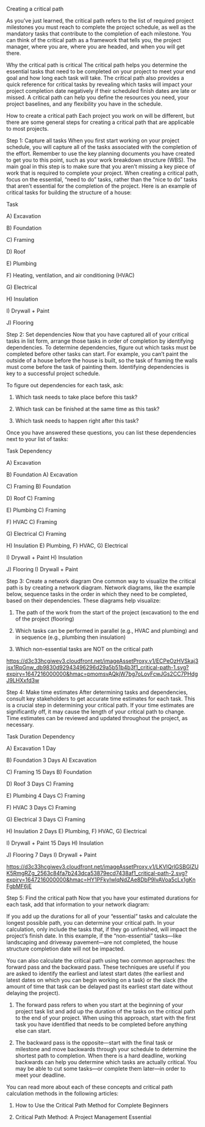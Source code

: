 Creating a critical path


As you’ve just learned, the critical path refers to the list of required project milestones you must reach to complete the project schedule, as well as the mandatory 
tasks that contribute to the completion of each milestone. You can think of the critical path as a framework that tells you, the project manager, where you are, where
you are headed, and when you will get there. 


Why the critical path is critical
The critical path helps you determine the essential tasks that need to be completed on your project to meet your end goal and how long each task will take. The critical
path also provides a quick reference for critical tasks by revealing which tasks will impact your project completion date negatively if their scheduled finish dates are
late or missed. A critical path can help you define the resources you need, your project baselines, and any flexibility you have in the schedule. 


How to create a critical path
Each project you work on will be different, but there are some general steps for creating a critical path that are applicable to most projects.



Step 1: Capture all tasks 
When you first start working on your project schedule, you will capture all of the tasks associated with the completion of the effort. Remember to use the key planning
documents you have created to get you to this point, such as your work breakdown structure (WBS). The main goal in this step is to make sure that you aren’t missing 
a key piece of work that is required to complete your project. When creating a critical path, focus on the essential, “need to do” tasks, rather than the “nice to do”
tasks that aren’t essential for the completion of the project. Here is an example of critical tasks for building the structure of a house:

Task

A) Excavation

B) Foundation

C) Framing

D) Roof

E) Plumbing

F) Heating, ventilation, and air conditioning (HVAC)

G) Electrical 

H) Insulation

I) Drywall + Paint

J) Flooring


Step 2: Set dependencies 
Now that you have captured all of your critical tasks in list form, arrange those tasks in order of completion by identifying dependencies. To determine dependencies,
figure out which tasks must be completed before other tasks can start. For example, you can’t paint the outside of a house before the house is built, so the task of
framing the walls must come before the task of painting them. Identifying dependencies is key to a successful project schedule. 

To figure out dependencies for each task, ask:

1. Which task needs to take place before this task?

2. Which task can be finished at the same time as this task?

3. Which task needs to happen right after this task?



Once you have answered these questions, you can list these dependencies next to your list of tasks:

Task                Dependency

A) Excavation

B) Foundation       A) Excavation

C) Framing          B) Foundation

D) Roof             C) Framing

E) Plumbing         C) Framing

F) HVAC             C) Framing

G) Electrical       C) Framing

H) Insulation       E) Plumbing, F) HVAC, G) Electrical

I) Drywall + Paint  H) Insulation

J) Flooring         I) Drywall + Paint



Step 3: Create a network diagram
One common way to visualize the critical path is by creating a network diagram. Network diagrams, like the example below, sequence tasks in the order in which they
need to be completed, based on their dependencies. These diagrams help visualize:

1. The path of the work from the start of the project (excavation) to the end of the project (flooring)

2. Which tasks can be performed in parallel (e.g., HVAC and plumbing) and in sequence (e.g., plumbing then insulation)

3. Which non-essential tasks are NOT on the critical path



https://d3c33hcgiwev3.cloudfront.net/imageAssetProxy.v1/ECPeOzHVSkaj3jsx1RpGnw_db9830d92943496296d29a5b51b4b3f1_critical-path-1.svg?expiry=1647216000000&hmac=pmomsvAQkjW7bg7oLovFcwJGs2CC7PHdgJ9LHXxfd3w




Step 4: Make time estimates
After determining tasks and dependencies, consult key stakeholders to get accurate time estimates for each task. This is a crucial step in determining your critical
path. If your time estimates are significantly off, it may cause the length of your critical path to change. Time estimates can be reviewed and updated throughout the
project, as necessary. 



Task                                        Duration                      Dependency

A) Excavation                               1 Day

B) Foundation                               3 Days                        A) Excavation

C) Framing                                  15 Days                       B) Foundation

D) Roof                                     3 Days                        C) Framing

E) Plumbing                                 4 Days                        C) Framing

F) HVAC                                     3 Days                        C) Framing

G) Electrical                               3 Days                        C) Framing

H) Insulation                               2 Days                        E) Plumbing, F) HVAC, G) Electrical

I) Drywall + Paint                          15 Days                       H) Insulation

J) Flooring                                 7 Days                        I) Drywall + Paint




https://d3c33hcgiwev3.cloudfront.net/imageAssetProxy.v1/LKVlQrlGSBGlZUK5RmgRZg_2563c84fa7b243dca53879ecd7438af1_critical-path-2.svg?expiry=1647216000000&hmac=HY1PFkyIwlqNdZAe8DbP9lvAVoa5cLx1gKnFgbMF6jE




Step 5: Find the critical path 
Now that you have your estimated durations for each task, add that information to your network diagram:

If you add up the durations for all of your “essential” tasks and calculate the longest possible path, you can determine your critical path. In your calculation,
only include the tasks that, if they go unfinished, will impact the project’s finish date. In this example, if the “non-essential” tasks—like landscaping and driveway
pavement—are not completed, the house structure completion date will not be impacted. 



You can also calculate the critical path using two common approaches: the forward pass and the backward pass. These techniques are useful if you are asked to identify 
the earliest and latest start dates (the earliest and latest dates on which you can begin working on a task) or the slack (the amount of time that task can be delayed
past its earliest start date without delaying the project).




1. The forward pass refers to when you start at the beginning of your project task list and add up the duration of the tasks on the critical path to the end of your 
project. When using this approach, start with the first task you have identified that needs to be completed before anything else can start. 

2. The backward pass is the opposite—start with the final task or milestone and move backwards through your schedule to determine the shortest path to completion. 
When there is a hard deadline, working backwards can help you determine which tasks are actually critical. You may be able to cut some tasks—or complete them later—in
order to meet your deadline.  



You can read more about each of these concepts and critical path calculation methods in the following articles:

1. How to Use the Critical Path Method for Complete Beginners

2. Critical Path Method: A Project Management Essential
